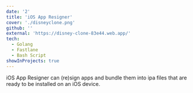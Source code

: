 ```yaml
---
date: '2'
title: 'iOS App Resigner'
cover: './disneyclone.png'
github: ''
external: 'https://disney-clone-83e44.web.app/'
tech:
  - Golang
  - Fastlane
  - Bash Script
showInProjects: true
---
```


iOS App Resigner can (re)sign apps and bundle them into ipa files that are ready to be installed on an iOS device.
